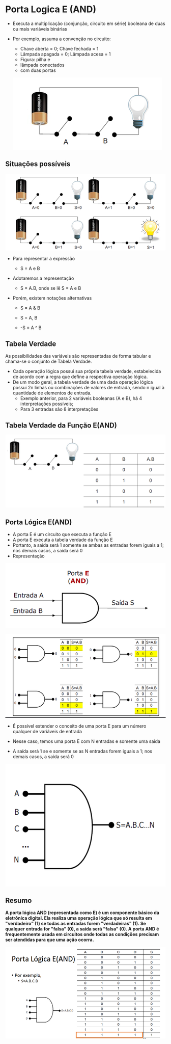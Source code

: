# Porta Logica E (AND)

- Executa a multiplicação (conjunção, circuito em série) booleana de
  duas ou mais variáveis binárias

- Por exemplo, assuma a convenção no circuito:

    - Chave aberta = 0;  Chave fechada = 1
    - Lâmpada apagada = 0; Lâmpada acesa = 1
    - Figura: pilha e
    -  lâmpada conectados
    -  com duas portas

    ![and](../imgs/porta-And/porta-logica-and.png)

## Situações possíveis

![image-20240927153002742](../imgs/porta-And/funções-possiveis.png)



- Para representar a expressão
  - S = A e B
  
- Adotaremos a representação
  	- S = A.B, onde se lê S =  A e B

- Porém, existem notações alternativas
  - S = A & B 
  
  - S = A, B 
  
  - -S = A ^ B
  
    

## Tabela Verdade



As possibilidades das variáveis são representadas de forma tabular e
chama-se o conjunto de Tabela Verdade.

- Cada operação lógica possui sua própria tabela verdade, estabelecida
  de acordo com a regra que define a respectiva operação lógica.
- De um modo geral, a tabela verdade de uma dada operação lógica
  possui 2n linhas ou combinações de valores de entrada, sendo n igual
  à quantidade de elementos de entrada.
  - Exemplo anterior, para 2 variáveis booleanas (A e B), há 4 interpretações
    possíveis;
  - Para 3 entradas são 8 interpretações

## Tabela Verdade da Função E(AND)

![tabela-verdade-AND(E)](../imgs/porta-And/tabela-verdade(AND).png)

## Porta Lógica E(AND)

- A porta E é um circuito que executa a função E
-  A porta E executa a tabela verdade da função E
  -  Portanto, a saída será 1 somente se ambas as entradas forem iguais a 1; nos
    demais casos, a saída será 0
-  Representação



![](../imgs/porta-And/porta-logica-andE.png)

![](../imgs/porta-And/porta-logica-and3.png)

- É possível estender o conceito de
  uma porta E para um número
  qualquer de variáveis de entrada

-  Nesse caso, temos uma porta E
  com N entradas e somente uma
  saída

-  A saída será 1 se e somente se as
  N entradas forem iguais a 1; nos
  demais casos, a saída será 0

  ![](../imgs/porta-And/porta-logica-and4.png)

## Resumo

**A porta lógica AND (representada como E) é um componente básico da eletrônica digital. Ela realiza uma operação lógica que só resulta em "verdadeiro" (1) se todas as entradas forem "verdadeiras" (1). Se qualquer entrada for "falsa" (0), a saída será "falsa" (0). A porta AND é frequentemente usada em circuitos onde todas as condições precisam ser atendidas para que uma ação ocorra.**

  

![](../imgs/porta-And/porta-logica-and5.png)

